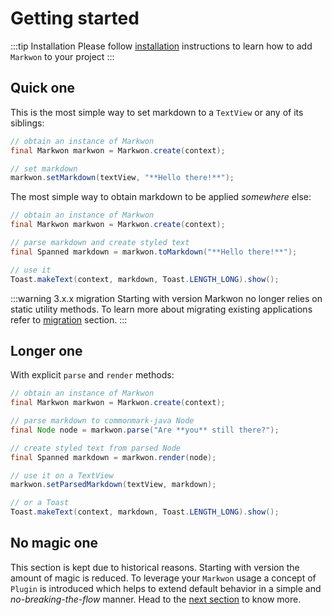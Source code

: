 # Getting started

:::tip Installation
Please follow [installation](/docs/install.md) instructions
to learn how to add `Markwon` to your project
:::

## Quick one

This is the most simple way to set markdown to a `TextView` or any of its siblings:

```java
// obtain an instance of Markwon
final Markwon markwon = Markwon.create(context);

// set markdown
markwon.setMarkdown(textView, "**Hello there!**");
```

The most simple way to obtain markdown to be applied _somewhere_ else:

```java
// obtain an instance of Markwon
final Markwon markwon = Markwon.create(context);

// parse markdown and create styled text
final Spanned markdown = markwon.toMarkdown("**Hello there!**");

// use it
Toast.makeText(context, markdown, Toast.LENGTH_LONG).show();
```

:::warning 3.x.x migration
Starting with <Badge text="3.0.0" /> version Markwon no longer relies on static
utility methods. To learn more about migrating existing applications
refer to [migration](/docs/migration-2-3.md) section.
:::

## Longer one

With explicit `parse` and `render` methods:

```java
// obtain an instance of Markwon
final Markwon markwon = Markwon.create(context);

// parse markdown to commonmark-java Node
final Node node = markwon.parse("Are **you** still there?");

// create styled text from parsed Node
final Spanned markdown = markwon.render(node);

// use it on a TextView
markwon.setParsedMarkdown(textView, markdown);

// or a Toast
Toast.makeText(context, markdown, Toast.LENGTH_LONG).show();
```

## No magic one

This section is kept due to historical reasons. Starting with version <Badge text="3.0.0" />
the amount of magic is reduced. To leverage your `Markwon` usage a concept of `Plugin`
is introduced which helps to extend default behavior in a simple and _no-breaking-the-flow_ manner.
Head to the [next section](/docs/core/plugins.md) to know more.
